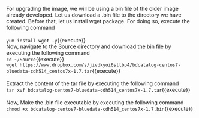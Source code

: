 For upgrading the image, we will be using a bin file of the older image already developed. Let us download a .bin file to the directory we have created. Before that, let us install wget package. For doing so, execute the following command
<br>
<br>
`yum install wget -y`{{execute}}
<br>
Now, navigate to the Source directory and download the bin file by executing the following command
<br>
`cd ~/Source`{{execute}}<br>
`wget https://www.dropbox.com/s/jivdkyoi6sttbp4/bdcatalog-centos7-bluedata-cdh514_centos7x-1.7.tar`{{execute}}
<br><br>
Extract the content of the tar file by executing the following command
<br>`tar xvf bdcatalog-centos7-bluedata-cdh514_centos7x-1.7.tar`{{execute}}
<br><br>
Now, Make the .bin file executable by executing the following command<br>
`chmod +x bdcatalog-centos7-bluedata-cdh514_centos7x-1.7.bin`{{execute}}

